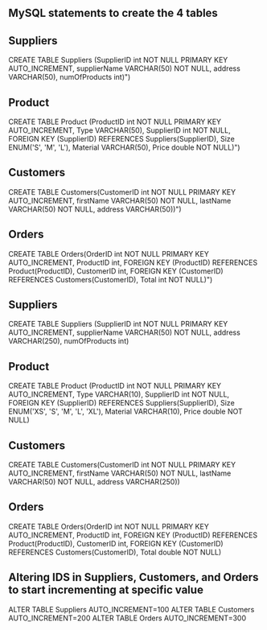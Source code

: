 ## MySQL statements to create the 4 tables 

## Suppliers
CREATE TABLE Suppliers (SupplierID int NOT NULL PRIMARY KEY AUTO_INCREMENT, supplierName VARCHAR(50) NOT NULL, address VARCHAR(50), numOfProducts int)")

## Product
CREATE TABLE Product (ProductID int NOT NULL PRIMARY KEY AUTO_INCREMENT, Type VARCHAR(50), SupplierID int NOT NULL, FOREIGN KEY (SupplierID) REFERENCES Suppliers(SupplierID), Size ENUM('S', 'M', 'L'), Material VARCHAR(50), Price double NOT NULL)")

## Customers
CREATE TABLE Customers(CustomerID int NOT NULL PRIMARY KEY AUTO_INCREMENT, firstName VARCHAR(50) NOT NULL, lastName VARCHAR(50) NOT NULL, address VARCHAR(50))")

## Orders
CREATE TABLE Orders(OrderID int NOT NULL PRIMARY KEY AUTO_INCREMENT, ProductID int, FOREIGN KEY (ProductID) REFERENCES Product(ProductID), CustomerID int, FOREIGN KEY (CustomerID) REFERENCES Customers(CustomerID), Total int NOT NULL)")

## Suppliers
CREATE TABLE Suppliers (SupplierID int NOT NULL PRIMARY KEY AUTO_INCREMENT, supplierName VARCHAR(50) NOT NULL, address VARCHAR(250), numOfProducts int)

## Product
CREATE TABLE Product (ProductID int NOT NULL PRIMARY KEY AUTO_INCREMENT, Type VARCHAR(10), SupplierID int NOT NULL, FOREIGN KEY (SupplierID) REFERENCES Suppliers(SupplierID), Size ENUM('XS', 'S', 'M', 'L', 'XL'), Material VARCHAR(10), Price double NOT NULL)

## Customers
CREATE TABLE Customers(CustomerID int NOT NULL PRIMARY KEY AUTO_INCREMENT, firstName VARCHAR(50) NOT NULL, lastName VARCHAR(50) NOT NULL, address VARCHAR(250))

## Orders
CREATE TABLE Orders(OrderID int NOT NULL PRIMARY KEY AUTO_INCREMENT, ProductID int, FOREIGN KEY (ProductID) REFERENCES Product(ProductID), CustomerID int, FOREIGN KEY (CustomerID) REFERENCES Customers(CustomerID), Total double NOT NULL)

## Altering IDS in Suppliers, Customers, and Orders to start incrementing at specific value
ALTER TABLE Suppliers AUTO_INCREMENT=100
ALTER TABLE Customers AUTO_INCREMENT=200
ALTER TABLE Orders AUTO_INCREMENT=300
